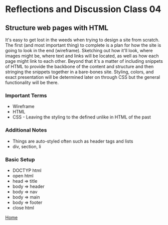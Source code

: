 # Reflections and Discussion Class 04

## Structure web pages with HTML

It's easy to get lost in the weeds when trying to design a site from scratch.  The first (and most important thing) to complete is a plan for how the site is going to look in the end (wireframe).  Sketching out how it'll look, where images might be, where text and links will be located, as well as how each page might link to each other.  Beyond that it's a matter of including snippets of HTML to provide the backbone of the content and structure and then stringing the snippets together in a bare-bones site.  Styling, colors, and exact presentation will be determined later on through CSS but the general functionality will be there.

### Important Terms

* Wireframe
* HTML
* CSS - Leaving the styling to the defined unlike in HTML of the past

### Additional Notes

* Things are auto-styled often such as header tags and lists
* div, section, li

### Basic Setup

* DOCTYP html
* open html
* head => title
* body => header
* body => nav
* body => main
* body => footer
* close html

[Home](https://jeremy-adamson.github.io/reading-notes/)
